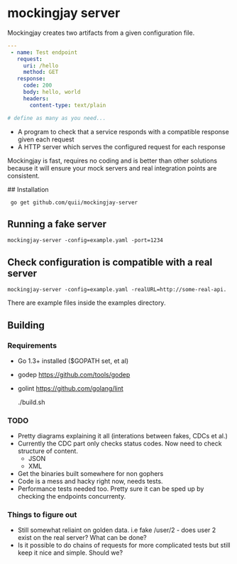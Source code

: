 # mockingjay server

Mockingjay creates two artifacts from a given configuration file.

````yaml
---
 - name: Test endpoint
   request:
     uri: /hello
     method: GET
   response:
     code: 200
     body: hello, world
     headers:
       content-type: text/plain

# define as many as you need...
````

- A program to check that a service responds with a compatible response given each request
- A HTTP server which serves the configured request for each response 

Mockingjay is fast, requires no coding and is better than other solutions because it will ensure your mock servers and real integration points are consistent.

## Installation

     go get github.com/quii/mockingjay-server

## Running a fake server

    mockingjay-server -config=example.yaml -port=1234

## Check configuration is compatible with a real server

    mockingjay-server -config=example.yaml -realURL=http://some-real-api.

There are example files inside the examples directory.

## Building

### Requirements

- Go 1.3+ installed ($GOPATH set, et al)
- godep https://github.com/tools/godep
- golint https://github.com/golang/lint


    ./build.sh

### TODO

- Pretty diagrams explaining it all (interations between fakes, CDCs et al.)
- Currently the CDC part only checks status codes. Now need to check structure of content.
	- JSON
	- XML
- Get the binaries built somewhere for non gophers
- Code is a mess and hacky right now, needs tests.
- Performance tests needed too. Pretty sure it can be sped up by checking the endpoints concurrenty.

### Things to figure out

- Still somewhat reliaint on golden data. i.e fake /user/2 - does user 2 exist on the real server? What can be done?
- Is it possible to do chains of requests for more complicated tests but still keep it nice and simple. Should we?
